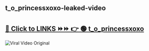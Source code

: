 
 ## t_o_princessxoxo-leaked-video 

# <h2><a href="https://clipsfans.com/t_o_princessxoxo&ref=git">🔗 Click to LINKS ⏩⏩ 👉 🟢 t_o_princessxoxo </a></h2>

<a href="https://clipsfans.com/t_o_princessxoxo&ref=git" rel="nofollow" data-target="animated-image.originalLink"><img src="https://i.ibb.co.com/xMMVF88/686577567.gif" alt="Viral Video Original" style="max-width: 100%; display: inline-block;" data-target="animated-image.originalImage"></a>

